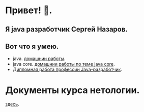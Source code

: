 # Привет! 👋.
## Я java разработчик Сергей Назаров.
## Вот что я умею.
- java. [домашнии работы](https://github.com/Rik137/Rik137/blob/main/HOMEWORKS.md).
- java core. [домашнии работы по теме java core]().
- [Дипломная работа профессии Java-разработчик](). 
#
# Документы курса нетологии.
[здесь](https://drive.google.com/file/d/1yRL0kPC1RSE0u7WEQuZkq6HLo9iopgBa/view?usp=share_link).

